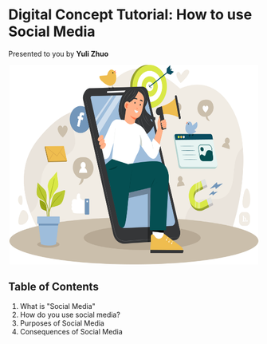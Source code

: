 # Digital Concept Tutorial: How to use Social Media
Presented to you by **Yuli Zhuo**
<p align="center"><img src="finalpicture.png" alt="Social Media Illustration" style="height: 400px; width:500px;"/></p>

## Table of Contents
1. What is "Social Media"
2. How do you use social media?
3. Purposes of Social Media
4. Consequences of Social Media

